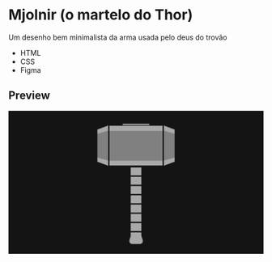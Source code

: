 # Mjolnir (o martelo do Thor)
Um desenho bem minimalista da arma usada pelo deus do trovão

- HTML
- CSS
- Figma
## Preview

<p align="center">
    <img src="preview.png" alt="Preview">
</p>